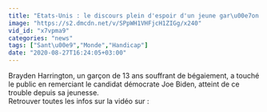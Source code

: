 ```yaml
---
title: "Etats-Unis : le discours plein d'espoir d'un jeune gar\u00e7on b\u00e8gue lors de l'investiture d\u00e9mocrate"
image: "https://s2.dmcdn.net/v/SPpWH1VHFjcH1ZIGg/x240"
vid_id: "x7vpma9"
categories: "news"
tags: ["Sant\u00e9","Monde","Handicap"]
date: "2020-08-27T16:24:05+03:00"
---
```

Brayden Harrington, un garçon de 13 ans souffrant de bégaiement, a touché le public en remerciant le candidat démocrate Joe Biden, atteint de ce trouble depuis sa jeunesse.  <br>Retrouver toutes les infos sur la vidéo sur : 
